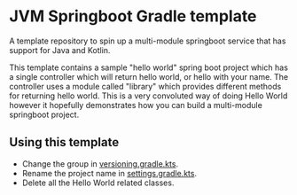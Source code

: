 # JVM Springboot Gradle template

A template repository to spin up a multi-module springboot service that has support for Java and Kotlin.

This template contains a sample "hello world" spring boot project which has a single controller which will return
hello world, or hello with your name. The controller uses a module called "library" which provides different methods
for returning hello world. This is a very convoluted way of doing Hello World however it hopefully demonstrates how
you can build a multi-module springboot project.

## Using this template
- Change the group in [versioning.gradle.kts](buildSrc/src/main/kotlin/versioning.gradle.kts).
- Rename the project name in [settings.gradle.kts](settings.gradle.kts).
- Delete all the Hello World related classes.